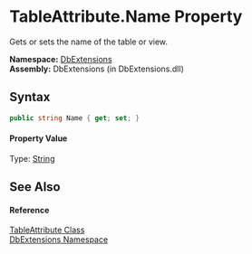 TableAttribute.Name Property
============================
Gets or sets the name of the table or view.

**Namespace:** [DbExtensions][1]  
**Assembly:** DbExtensions (in DbExtensions.dll)

Syntax
------

```csharp
public string Name { get; set; }
```

#### Property Value
Type: [String][2]

See Also
--------

#### Reference
[TableAttribute Class][3]  
[DbExtensions Namespace][1]  

[1]: ../README.md
[2]: http://msdn.microsoft.com/en-us/library/s1wwdcbf
[3]: README.md